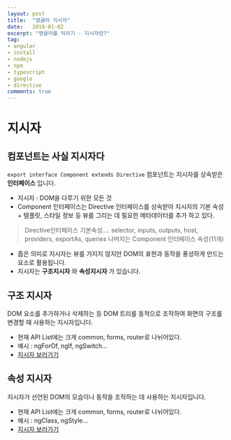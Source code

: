 ```yaml
---
layout: post
title:  "앵귤러 지시자"
date:   2018-01-02
excerpt: "앵귤러를 익히기 - 지시자란?"
tag:
- angular
- install
- nodejs
- npm
- typescript
- google
- directive
comments: true
---
```

지시자
===
## **컴포넌트는 사실 지시자다**
`export interface Component extends Directive`
컴포넌트는 지시자를 상속받은 **인터페이스** 입니다.

 - 지시자 : DOM을 다루기 위한 모든 것
 - Component 인터페이스는 Directive 인터페이스를 상속받아 지시자의 기본 속성 + 템플릿, 스타일 정보 등 뷰를 그리는 데 필요한 메타데이터를 추가 하고 있다.

> Directive인터페이스 기본속성....
> selector, inputs, outputs, host, providers, exportAs, queries
> 나머지는 Component 인터페이스 속성(11개)

  - 좁은 의미로 지시자는 뷰를 가지지 않지만 DOM의 표현과 동작을 풍성하게 만드는 요소로 활용됩니다.
  - 지시자는 **구조지시자** 와  **속성지시자** 가 있습니다.

## 구조 지시자
DOM 요소를 추가하거나 삭제하는 등 DOM 트리를 동적으로 조작하여 화면의 구조를 변경할 때 사용하는 지시자입니다.
 - 현재 API List에는 크게 common, forms, router로 나뉘어있다.
 - 예시 : ngForOf, ngIf, ngSwitch...
 - [지시자 보러가기](https://angular.io/api?type=directive)

## 속성 지시자
지시자가 선언된 DOM의 모습이나 동작을 조작하는 데 사용하는 지시자입니다.
  - 현재 API List에는 크게 common, forms, router로 나뉘어있다.
  - 예시 : ngClass, ngStyle...
  - [지시자 보러가기](https://angular.io/api?type=directive)

